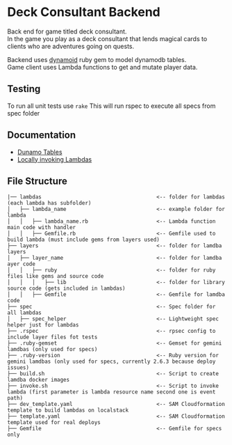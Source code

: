 # Deck Consultant Backend

Back end for game titled deck consultant.<br>
In the game you play as a deck consultant that lends magical cards to clients who are adventures going on quests.<br>

Backend uses [dynamoid](https://github.com/Dynamoid/dynamoid) ruby gem to model dynamodb tables.<br>
Game client uses Lambda functions to get and mutate player data.

## Testing
To run all unit tests use `rake`
This will run rspec to execute all specs from spec folder

## Documentation
- [Dunamo Tables](/Markdown/dynamo_tables.md)
- [Locally invoking Lambdas](/Markdown/local_testing.md)

## File Structure
```text
|── lambdas                                     <-- folder for lambdas (each lambda has subfolder)
│   ├── lambda_name                             <-- example folder for lambda 
│   │   ├── lambda_name.rb                      <-- Lambda function main code with handler
│   │   ├── Gemfile.rb                          <-- Gemfile used to build lambda (must include gems from layers used)
├── layers                                      <-- folder for lamdba layers
│   ├── layer_name                              <-- folder for lamdba ayer code
│   │   ├── ruby                                <-- folder for ruby files like gems and source code
│   │   │   ├── lib                             <-- folder for library source code (gets included in lambdas)
│   │   ├── Gemfile                             <-- Gemfile for lamdba code 
├── spec                                        <-- Spec folder for all lambdas
│   ├── spec_helper                             <-- Lightweight spec helper just for lambdas
├── .rspec                                      <-- rpsec config to include layer files fot tests
├── .ruby-gemset                                <-- Gemset for gemini lamdbas (only used for specs)
├── .ruby-version                               <-- Ruby version for gemini lamdbas (only used for specs, currently 2.6.3 because deploy issues)
├── build.sh                                    <-- Script to create lamdba docker images
├── invoke.sh                                   <-- Script to invoke lambda (first parameter is lambda resource name second one is event path)
├── dev_template.yaml                           <-- SAM Cloudformation template to build lambdas on localstack
├── template.yaml                               <-- SAM Cloudformation template used for real deploys
├── Gemfile                                     <-- Gemfile for specs only
```